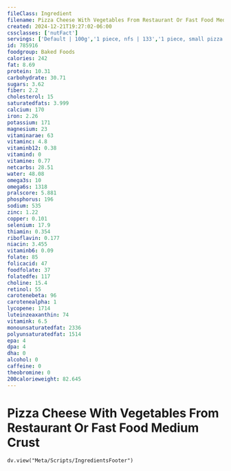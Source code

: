 ```yaml
---
fileClass: Ingredient
filename: Pizza Cheese With Vegetables From Restaurant Or Fast Food Medium Crust
created: 2024-12-21T19:27:02-06:00
cssclasses: ['nutFact']
servings: ['Default | 100g','1 piece, nfs | 133','1 piece, small pizza | 89','1 piece, medium pizza | 97','1 piece, large pizza | 133','1 piece, extra-large pizza | 133','1 personal size pizza (5-7" diameter) | 191','1 small pizza (8-10" diameter) | 536','1 medium pizza (11-12" diameter) | 775','1 large pizza (13-15" diameter) | 1066']
id: 785916
foodgroup: Baked Foods
calories: 242
fat: 8.69
protein: 10.31
carbohydrate: 30.71
sugars: 3.62
fiber: 2.2
cholesterol: 15
saturatedfats: 3.999
calcium: 170
iron: 2.26
potassium: 171
magnesium: 23
vitaminarae: 63
vitaminc: 4.8
vitaminb12: 0.38
vitamind: 0
vitamine: 0.77
netcarbs: 28.51
water: 48.08
omega3s: 10
omega6s: 1318
pralscore: 5.881
phosphorus: 196
sodium: 535
zinc: 1.22
copper: 0.101
selenium: 17.9
thiamin: 0.354
riboflavin: 0.177
niacin: 3.455
vitaminb6: 0.09
folate: 85
folicacid: 47
foodfolate: 37
folatedfe: 117
choline: 15.4
retinol: 55
carotenebeta: 96
carotenealpha: 1
lycopene: 1714
luteinzeaxanthin: 74
vitamink: 6.5
monounsaturatedfat: 2336
polyunsaturatedfat: 1514
epa: 4
dpa: 4
dha: 0
alcohol: 0
caffeine: 0
theobromine: 0
200calorieweight: 82.645
---
```


# Pizza Cheese With Vegetables From Restaurant Or Fast Food Medium Crust

```dataviewjs
dv.view("Meta/Scripts/IngredientsFooter")
```
